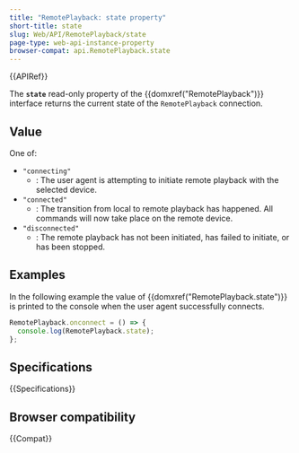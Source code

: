 ```yaml
---
title: "RemotePlayback: state property"
short-title: state
slug: Web/API/RemotePlayback/state
page-type: web-api-instance-property
browser-compat: api.RemotePlayback.state
---
```


{{APIRef}}

The **`state`** read-only property of the {{domxref("RemotePlayback")}} interface returns the current state of the `RemotePlayback` connection.

## Value

One of:

- `"connecting"`
  - : The user agent is attempting to initiate remote playback with the selected device.
- `"connected"`
  - : The transition from local to remote playback has happened. All commands will now take place on the remote device.
- `"disconnected"`
  - : The remote playback has not been initiated, has failed to initiate, or has been stopped.

## Examples

In the following example the value of {{domxref("RemotePlayback.state")}} is printed to the console when the user agent successfully connects.

```js
RemotePlayback.onconnect = () => {
  console.log(RemotePlayback.state);
};
```

## Specifications

{{Specifications}}

## Browser compatibility

{{Compat}}
